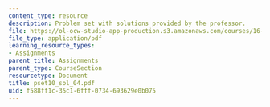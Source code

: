 ```yaml
---
content_type: resource
description: Problem set with solutions provided by the professor.
file: https://ol-ocw-studio-app-production.s3.amazonaws.com/courses/16-01-unified-engineering-i-ii-iii-iv-fall-2005-spring-2006/f588ff1c35c16fff0734693629e0b075_pset10_sol_04.pdf
file_type: application/pdf
learning_resource_types:
- Assignments
parent_title: Assignments
parent_type: CourseSection
resourcetype: Document
title: pset10_sol_04.pdf
uid: f588ff1c-35c1-6fff-0734-693629e0b075
---
```

